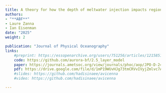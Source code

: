 ```yaml
---
title: A theory for how the depth of meltwater injection impacts regional sea level evolution
authors: 
- "**ABF**"
- Laure Zanna
- Ian Eisenman
date: "2025"
weight: 2

publication: "Journal of Physical Oceanography"
links:
    #preprint: https://essopenarchive.org/users/751256/articles/1215851-an-analytical-theory-for-the-sensitivity-of-regional-sea-level-adjustment-to-the-depth-of-antarctic-meltwater-fluxes
    code: https://github.com/aurora-bf/2.5_layer_model
    paper: https://journals.ametsoc.org/view/journals/phoc/aop/JPO-D-24-0153.1/JPO-D-24-0153.1.xml
    pdf: https://drive.google.com/file/d/1mP19WUvHJg73tmCRVvIVyjZmlvc7A5fF/view?usp=sharing
    #slides: https://github.com/hadisinaee/avicenna
    #video: https://github.com/hadisinaee/avicenna

---
```

